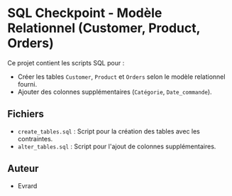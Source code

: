 # SQL Checkpoint - Modèle Relationnel (Customer, Product, Orders)

Ce projet contient les scripts SQL pour :

- Créer les tables `Customer`, `Product` et `Orders` selon le modèle relationnel fourni.
- Ajouter des colonnes supplémentaires (`Catégorie`, `Date_commande`).

## Fichiers

- `create_tables.sql` : Script pour la création des tables avec les contraintes.
- `alter_tables.sql` : Script pour l'ajout de colonnes supplémentaires.

## Auteur

- Evrard
